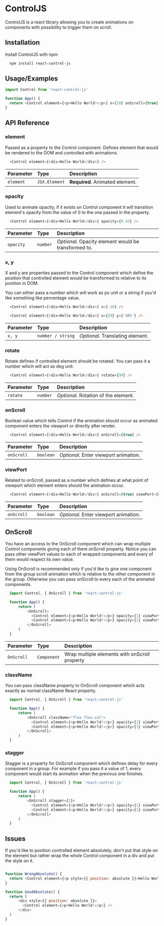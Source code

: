 
# ControlJS

ControlJS is a react library allowing you to create animations on components with possibility to trigger them on scroll.


## Installation

Install ControlJS with npm

```bash
  npm install react-control-js
```
    
## Usage/Examples

```javascript
import Control from 'react-control-js'

function App() {
  return <Control element={<p>Hello World!</p>} x={20} onScroll={true} />
}
```

## API Reference

### element
Passed as a property to the Control component. Defines element that would be rendered to the DOM and controlled with animations.
```javascript
  <Control element={<div>Hello World</div>} />
```

| Parameter | Type     | Description                |
| :-------- | :------- | :------------------------- |
| `element` | `JSX.Element` | **Required**. Animated element. |

### opacity
Used to animate opacity, if it exists on Control component it will transition element's opacity from the value of 0 to the one passed in the property. 

```javascript
  <Control element={<div>Hello World</div>} opacity={0.42} />
```

| Parameter | Type     | Description                       |
| :-------- | :------- | :-------------------------------- |
| `opacity`      | `number` | *Optional.* Opacity element would be transformed to. |

### x, y

X and y are properties passed to the Control component which define the position that controlled element would be transformed to relative  to its position in DOM.

You can either pass a number which will work as px unit or a string if you'd like something like percentage value.


```javascript
  <Control element={<div>Hello World</div>} x={-10} />
```
```javascript
  <Control element={<div>Hello World</div>} x={20} y={'40%'} />
```

| Parameter | Type     | Description                       |
| :-------- | :------- | :-------------------------------- |
| `x, y`      | `number / string` | *Optional.* Translating element. |

### rotate

Rotate defines if controlled element should be rotated. You can pass it a number which will act as deg unit.


```javascript
  <Control element={<div>Hello World</div>} rotate={90} />
```

| Parameter | Type     | Description                       |
| :-------- | :------- | :-------------------------------- |
| `rotate`      | `number` | *Optional.* Rotation of the element. |

### onScroll

Boolean value which tells Control if the animation should occur as animated component enters the viewport or directly after render.


```javascript
  <Control element={<div>Hello World</div>} onScroll={true} />
```

| Parameter | Type     | Description                       |
| :-------- | :------- | :-------------------------------- |
| `onScroll`      | `boolean` | *Optional.* Enter viewport animation. |

### viewPort

Related to onScroll, passed as a number which defines at what point of viewport which element enters should the animation occur.


```javascript
  <Control element={<div>Hello World</div>} onScroll={true} viewPort={0.4} />
```

| Parameter | Type     | Description                       |
| :-------- | :------- | :-------------------------------- |
| `onScroll`      | `boolean` | *Optional.* Enter viewport animation. |

## OnScroll
You have an access to the OnScroll component which can wrap multiple Control components giving each of them onScroll property.
Notice you can pass other viewPort values to each of wrapped components and every of them would respect its own value.

Using OnScroll is recommended only if you'd like to give one component from the group scroll animation which is relative to the other component in the group.
Otherwise you can pass onScroll to every each of the animated components.

```javascript
  import Control, { OnScroll } from 'react-control-js'

  function App() {
      return (
          <OnScroll>
            <Control element={<p>Hello World!</p>} opacity={1} viewPort={0.2} />
            <Control element={<p>Hello World!</p>} opacity={1} viewPort={0.6} />
          </OnScroll>
      )
  }
```

| Parameter | Type     | Description                       |
| :-------- | :------- | :-------------------------------- |
| `OnScroll`      | `Component` | Wrap multiple elements with onScroll property |

### className

You can pass className property to OnScroll component which acts exactly as normal className React property.

```javascript
  import Control, { OnScroll } from 'react-control-js'

  function App() {
      return (
          <OnScroll className="flex flex-col">
            <Control element={<p>Hello World!</p>} opacity={1} viewPort={0.2} />
            <Control element={<p>Hello World!</p>} opacity={1} viewPort={0.6} />
          </OnScroll>
      )
  }
```
### stagger

Stagger is a property for OnScroll component which defines delay for every component in a group.
For example if you pass it a value of 1, every component would start its animation when the previous one finishes.

```javascript
  import Control, { OnScroll } from 'react-control-js'

  function App() {
      return (
          <OnScroll stagger={1}>
            <Control element={<p>Hello World!</p>} opacity={1} viewPort={0.2} />
            <Control element={<p>Hello World!</p>} opacity={1} viewPort={0.6} />
          </OnScroll>
      )
  }
```
## Issues

If you'd like to position controlled element absolutely,
don't put that style on the element but rather wrap
the whole Control component in a div and put the style on it.

```javascript

function WrongAbsolute() {
  return <Control element={<p style={{ position: absolute }}>Hello World!</p>} />
}

function GoodAbsolute() {
  return (
      <div style={{ position: absolute }}>
        <Control element={<p>Hello World!</p>} />
      </div>
  )
}
```
